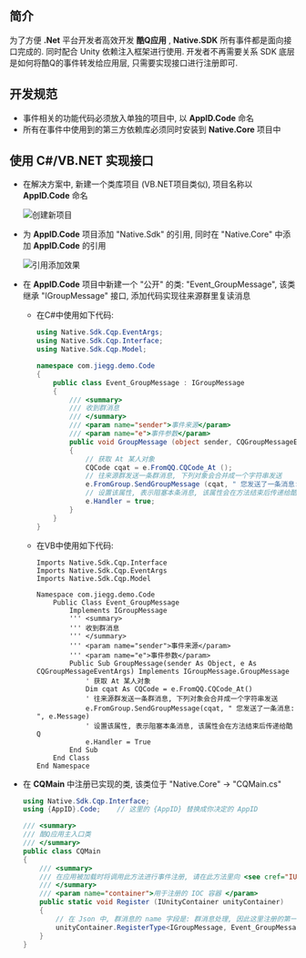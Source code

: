 ## 简介

为了方便 **.Net** 平台开发者高效开发 **酷Q应用** , **Native.SDK** 所有事件都是面向接口完成的. 同时配合 Unity 依赖注入框架进行使用. 开发者不再需要关系 SDK 底层是如何将酷Q的事件转发给应用层, 只需要实现接口进行注册即可.

## 开发规范

* 事件相关的功能代码必须放入单独的项目中, 以 **AppID.Code** 命名
* 所有在事件中使用到的第三方依赖库必须同时安装到 **Native.Core** 项目中

## 使用 C#/VB.NET 实现接口

* 在解决方案中, 新建一个类库项目 (VB.NET项目类似), 项目名称以 **AppID.Code** 命名

    ![创建新项目](https://jie2gg.github.io/Image/Native.Framework/Native_CreateEventProject.png)

* 为 **AppID.Code** 项目添加 "Native.Sdk" 的引用, 同时在 "Native.Core" 中添加 **AppID.Code** 的引用

    ![引用添加效果](https://jie2gg.github.io/Image/Native.Framework/Native_AddUsing.png)

* 在 **AppID.Code** 项目中新建一个 "公开" 的类: "Event_GroupMessage", 该类继承 "IGroupMessage" 接口, 添加代码实现往来源群里复读消息

    * 在C#中使用如下代码:

    	```C#
        using Native.Sdk.Cqp.EventArgs;
        using Native.Sdk.Cqp.Interface;
        using Native.Sdk.Cqp.Model;

        namespace com.jiegg.demo.Code
        {
            public class Event_GroupMessage : IGroupMessage
            {
                /// <summary>
                /// 收到群消息
                /// </summary>
                /// <param name="sender">事件来源</param>
                /// <param name="e">事件参数</param>
                public void GroupMessage (object sender, CQGroupMessageEventArgs e)
                {
                    // 获取 At 某人对象
                    CQCode cqat = e.FromQQ.CQCode_At ();
                    // 往来源群发送一条群消息, 下列对象会合并成一个字符串发送
                    e.FromGroup.SendGroupMessage (cqat, " 您发送了一条消息: ", e.Message);
                    // 设置该属性, 表示阻塞本条消息, 该属性会在方法结束后传递给酷Q
                    e.Handler = true;
                }
            }
        }
    	```
    * 在VB中使用如下代码:    

    	```VB
        Imports Native.Sdk.Cqp.Interface
        Imports Native.Sdk.Cqp.EventArgs
        Imports Native.Sdk.Cqp.Model

        Namespace com.jiegg.demo.Code
            Public Class Event_GroupMessage
                Implements IGroupMessage
                ''' <summary>
                ''' 收到群消息
                ''' </summary>
                ''' <param name="sender">事件来源</param>
                ''' <param name="e">事件参数</param>
                Public Sub GroupMessage(sender As Object, e As CQGroupMessageEventArgs) Implements IGroupMessage.GroupMessage
                    ' 获取 At 某人对象
                    Dim cqat As CQCode = e.FromQQ.CQCode_At()
                    ' 往来源群发送一条群消息, 下列对象会合并成一个字符串发送
                    e.FromGroup.SendGroupMessage(cqat, " 您发送了一条消息: ", e.Message)
                    ' 设置该属性, 表示阻塞本条消息, 该属性会在方法结束后传递给酷Q
                    e.Handler = True
                End Sub
            End Class
        End Namespace
    	```

* 在 **CQMain** 中注册已实现的类, 该类位于 "Native.Core" -> "CQMain.cs"

    ```C#
    using Native.Sdk.Cqp.Interface;
    using {AppID}.Code;    // 这里的 {AppID} 替换成你决定的 AppID

    /// <summary>
    /// 酷Q应用主入口类
    /// </summary>
    public class CQMain
    {
        /// <summary>
        /// 在应用被加载时将调用此方法进行事件注册, 请在此方法里向 <see cref="IUnityContainer"/> 容器中注册需要使用的事件
        /// </summary>
        /// <param name="container">用于注册的 IOC 容器 </param>
        public static void Register (IUnityContainer unityContainer)
        {
            // 在 Json 中, 群消息的 name 字段是: 群消息处理, 因此这里注册的第一个参数也是这样填写
            unityContainer.RegisterType<IGroupMessage, Event_GroupMessage> ("群消息处理");
        }
    }
    ```